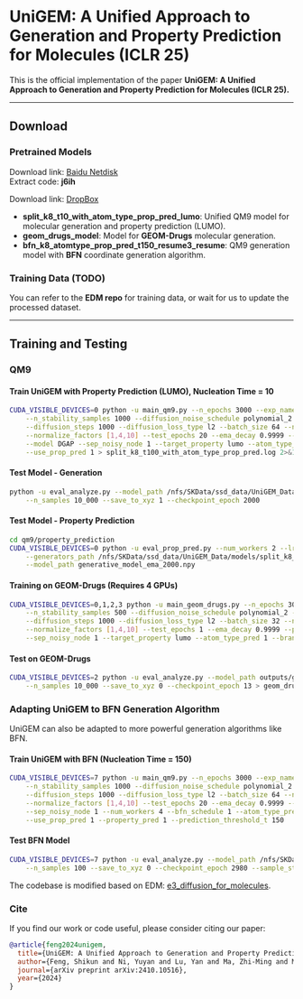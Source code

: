 # UniGEM: A Unified Approach to Generation and Property Prediction for Molecules (ICLR 25)

This is the official implementation of the paper **UniGEM: A Unified Approach to Generation and Property Prediction for Molecules (ICLR 25).**

---

## Download

### Pretrained Models

Download link: [Baidu Netdisk](https://pan.baidu.com/s/1MFs_AOdmMA1KiYYW7mPlvA)  
Extract code: **j6ih**  

Download link: [DropBox](https://www.dropbox.com/scl/fo/l7apifqyp9bgdu7flrlrr/APisremaZ5XfievFK6wnFQI?rlkey=ulfrhizja7qptxn7sv0s3lb9c&st=13v8cs6o&dl=0)

- **split_k8_t10_with_atom_type_prop_pred_lumo**: Unified QM9 model for molecular generation and property prediction (LUMO).  
- **geom_drugs_model**: Model for **GEOM-Drugs** molecular generation.  
- **bfn_k8_atomtype_prop_pred_t150_resume3_resume**: QM9 generation model with **BFN** coordinate generation algorithm.  

### Training Data (TODO)

You can refer to the **EDM repo** for training data, or wait for us to update the processed dataset.

---

## Training and Testing

### QM9

#### Train UniGEM with Property Prediction (LUMO), Nucleation Time = 10  

```bash
CUDA_VISIBLE_DEVICES=0 python -u main_qm9.py --n_epochs 3000 --exp_name split_k8_t100_with_atom_type_prop_pred \
    --n_stability_samples 1000 --diffusion_noise_schedule polynomial_2 --diffusion_noise_precision 1e-5 \
    --diffusion_steps 1000 --diffusion_loss_type l2 --batch_size 64 --nf 256 --n_layers 9 --lr 1e-4 \
    --normalize_factors [1,4,10] --test_epochs 20 --ema_decay 0.9999 --property_pred 1 --prediction_threshold_t 10 \
    --model DGAP --sep_noisy_node 1 --target_property lumo --atom_type_pred 1 --branch_layers_num 8 \
    --use_prop_pred 1 > split_k8_t100_with_atom_type_prop_pred.log 2>&1 &
```

#### Test Model - Generation

```bash
python -u eval_analyze.py --model_path /nfs/SKData/ssd_data/UniGEM_Data/models/split_k8_t10_with_atom_type_prop_pred_lumo \
    --n_samples 10_000 --save_to_xyz 1 --checkpoint_epoch 2000
```


#### Test Model - Property Prediction

```bash
cd qm9/property_prediction
CUDA_VISIBLE_DEVICES=0 python -u eval_prop_pred.py --num_workers 2 --lr 5e-4 --property lumo --model_name egnn \
    --generators_path /nfs/SKData/ssd_data/UniGEM_Data/models/split_k8_t10_with_atom_type_prop_pred_lumo \
    --model_path generative_model_ema_2000.npy
```

#### Training on GEOM-Drugs (Requires 4 GPUs)

```bash
CUDA_VISIBLE_DEVICES=0,1,2,3 python -u main_geom_drugs.py --n_epochs 3000 --exp_name geom_drugs_k3_atom_type_pred_nf1 \
    --n_stability_samples 500 --diffusion_noise_schedule polynomial_2 --diffusion_noise_precision 1e-5 \
    --diffusion_steps 1000 --diffusion_loss_type l2 --batch_size 32 --nf 256 --n_layers 4 --lr 1e-4 \
    --normalize_factors [1,4,10] --test_epochs 1 --ema_decay 0.9999 --prediction_threshold_t 10 --model DGAP \
    --sep_noisy_node 1 --target_property lumo --atom_type_pred 1 --branch_layers_num 3 --normalization_factor 1
```

####  Test on GEOM-Drugs

```bash
CUDA_VISIBLE_DEVICES=2 python -u eval_analyze.py --model_path outputs/geom_drugs_k3_atom_type_pred_nf1 \
    --n_samples 10_000 --save_to_xyz 0 --checkpoint_epoch 13 > geom_drugs_k3_atom_type_pred_nf1_gen_epoch13.log 2>&1 &
```

### Adapting UniGEM to BFN Generation Algorithm
UniGEM can also be adapted to more powerful generation algorithms like BFN.

#### Train UniGEM with BFN (Nucleation Time = 150)

```bash
CUDA_VISIBLE_DEVICES=7 python -u main_qm9.py --n_epochs 3000 --exp_name bfn_k8_atomtype_prop_pred_t150 \
    --n_stability_samples 1000 --diffusion_noise_schedule polynomial_2 --diffusion_noise_precision 1e-5 \
    --diffusion_steps 1000 --diffusion_loss_type l2 --batch_size 64 --nf 256 --n_layers 9 --lr 1e-4 \
    --normalize_factors [1,4,10] --test_epochs 20 --ema_decay 0.9999 --model DGAP --target_property homo \
    --sep_noisy_node 1 --num_workers 4 --bfn_schedule 1 --atom_type_pred 1 --branch_layers_num 8 \
    --use_prop_pred 1 --property_pred 1 --prediction_threshold_t 150
```

#### Test BFN Model

```bash
CUDA_VISIBLE_DEVICES=7 python -u eval_analyze.py --model_path /nfs/SKData/ssd_data/UniGEM_Data/models/bfn_k8_atomtype_prop_pred_t150_resume3_resume \
    --n_samples 100 --save_to_xyz 0 --checkpoint_epoch 2980 --sample_steps 1000
```
The codebase is modified based on EDM: [e3_diffusion_for_molecules](https://github.com/ehoogeboom/e3_diffusion_for_molecules).




### Cite  
If you find our work or code useful, please consider citing our paper:  

```bibtex
@article{feng2024unigem,
  title={UniGEM: A Unified Approach to Generation and Property Prediction for Molecules},
  author={Feng, Shikun and Ni, Yuyan and Lu, Yan and Ma, Zhi-Ming and Ma, Wei-Ying and Lan, Yanyan},
  journal={arXiv preprint arXiv:2410.10516},
  year={2024}
}
```


